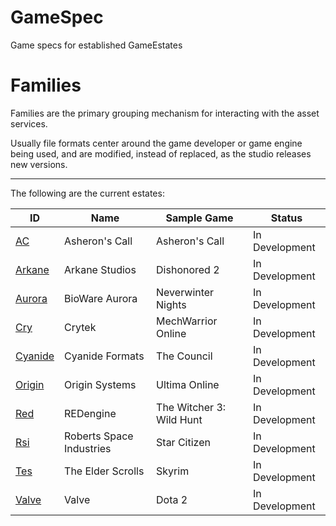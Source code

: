 # GameSpec

Game specs for established GameEstates


Families
===============

Families are the primary grouping mechanism for interacting with the asset services.

Usually file formats center around the game developer or game engine being used, and are modified, instead of replaced, as the studio releases new versions.

---

The following are the current estates:

| ID                            | Name                      | Sample Game       | Status
| ---                           | ---                       | ---               | ---
| [AC](AC/Readme.md)            | Asheron's Call            | Asheron's Call    | In Development
| [Arkane](Arkane/Readme.md)    | Arkane Studios            | Dishonored 2      | In Development
| [Aurora](Aurora/Readme.md)    | BioWare Aurora            | Neverwinter Nights| In Development
| [Cry](Cry/Readme.md)          | Crytek                    | MechWarrior Online| In Development
| [Cyanide](Cyanide/Readme.md)  | Cyanide Formats           | The Council       | In Development
| [Origin](Origin/Readme.md)    | Origin Systems            | Ultima Online     | In Development
| [Red](Red/Readme.md)          | REDengine                 | The Witcher 3: Wild Hunt | In Development
| [Rsi](Rsi/Readme.md)          | Roberts Space Industries  | Star Citizen      | In Development
| [Tes](Tes/Readme.md)          | The Elder Scrolls         | Skyrim            | In Development
| [Valve](Valve/Readme.md)      | Valve                     | Dota 2            | In Development
